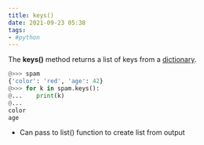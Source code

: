 ```yaml
---
title: keys()
date: 2021-09-23 05:38
tags:
- #python
---
```


The **keys()** method returns a list of keys from a [dictionary](20210923051842-dictionary-data-type.md).

```python
@>>> spam
{'color': 'red', 'age': 42}
@>>> for k in spam.keys():
@...    print(k)
@...
color
age
```

* Can pass to list() function to create list from output
